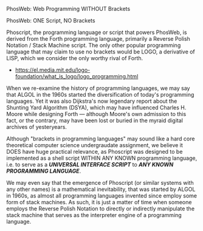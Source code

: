 PhosWeb: Web Programming WITHOUT Brackets

PhosWeb: ONE Script, NO Brackets

Phoscript, the programming language or script that powers PhosWeb, is derived from the Forth programming language, primarily a Reverse Polish Notation / Stack Machine script. The only other popular programming language that may claim to use no brackets would be LOGO, a derivative of LISP, which we consider the only worthy rival of Forth.

- https://el.media.mit.edu/logo-foundation/what_is_logo/logo_programming.html

When we re-examine the history of programming languages, we may say that ALGOL in the 1960s started the diversification of today's programming languages. Yet it was also Dijkstra's now legendary report about the Shunting Yard Algorithm (DSYA), which may have influenced Charles H. Moore while designing Forth &mdash; although Moore's own admission to this fact, or the contrary, may have been lost or buried in the myraid digital archives of yesteryears.

Although "brackets in programming languages" may sound like a hard core theoretical computer science undergraudate assignment, we believe it DOES have huge practical relevance, as Phoscript was designed to be implemented as a shell script WITHIN ANY KNOWN programming language, i.e. to serve as a ___UNIVERSAL INTERFACE SCRIPT___ to ___ANY KNOWN PROGRAMMING LANGUAGE___.

We may even say that the emergence of Phoscript (or similar systems with any other names) is a mathematical inevitability, that was started by ALGOL in 1960s, as almost all programming languages invented since employ some form of stack machines. As such, it is just a matter of time when someone employs the Reverse Polish Notation to directly or indirectly manipulate the stack machine that serves as the interpreter engine of a programming language.
